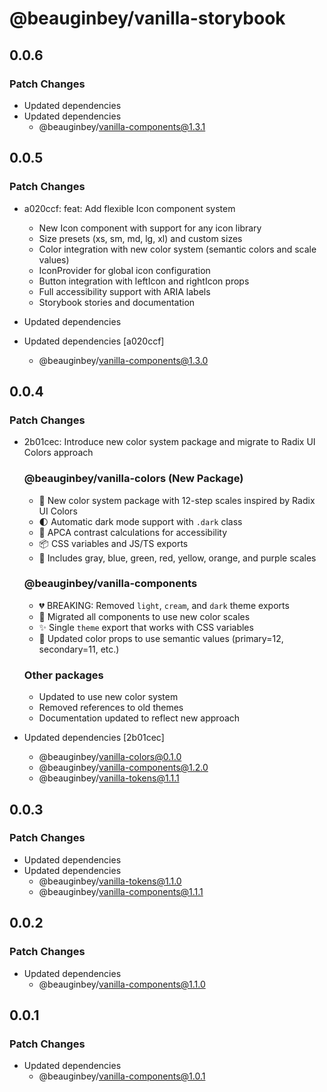 # @beauginbey/vanilla-storybook

## 0.0.6

### Patch Changes

- Updated dependencies
- Updated dependencies
  - @beauginbey/vanilla-components@1.3.1

## 0.0.5

### Patch Changes

- a020ccf: feat: Add flexible Icon component system

  - New Icon component with support for any icon library
  - Size presets (xs, sm, md, lg, xl) and custom sizes
  - Color integration with new color system (semantic colors and scale values)
  - IconProvider for global icon configuration
  - Button integration with leftIcon and rightIcon props
  - Full accessibility support with ARIA labels
  - Storybook stories and documentation

- Updated dependencies
- Updated dependencies [a020ccf]
  - @beauginbey/vanilla-components@1.3.0

## 0.0.4

### Patch Changes

- 2b01cec: Introduce new color system package and migrate to Radix UI Colors approach

  ### @beauginbey/vanilla-colors (New Package)

  - 🎨 New color system package with 12-step scales inspired by Radix UI Colors
  - 🌓 Automatic dark mode support with `.dark` class
  - 🎯 APCA contrast calculations for accessibility
  - 📦 CSS variables and JS/TS exports
  - 🌈 Includes gray, blue, green, red, yellow, orange, and purple scales

  ### @beauginbey/vanilla-components

  - 💔 BREAKING: Removed `light`, `cream`, and `dark` theme exports
  - 🔄 Migrated all components to use new color scales
  - ✨ Single `theme` export that works with CSS variables
  - 🎨 Updated color props to use semantic values (primary=12, secondary=11, etc.)

  ### Other packages

  - Updated to use new color system
  - Removed references to old themes
  - Documentation updated to reflect new approach

- Updated dependencies [2b01cec]
  - @beauginbey/vanilla-colors@0.1.0
  - @beauginbey/vanilla-components@1.2.0
  - @beauginbey/vanilla-tokens@1.1.1

## 0.0.3

### Patch Changes

- Updated dependencies
- Updated dependencies
  - @beauginbey/vanilla-tokens@1.1.0
  - @beauginbey/vanilla-components@1.1.1

## 0.0.2

### Patch Changes

- Updated dependencies
  - @beauginbey/vanilla-components@1.1.0

## 0.0.1

### Patch Changes

- Updated dependencies
  - @beauginbey/vanilla-components@1.0.1
